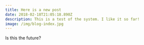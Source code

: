 ```yaml
---
title: Here is a new post
date: 2018-02-18T21:05:18.890Z
description: This is a test of the system. I like it so far!
image: /img/blog-index.jpg
---
```

Is this the future?
